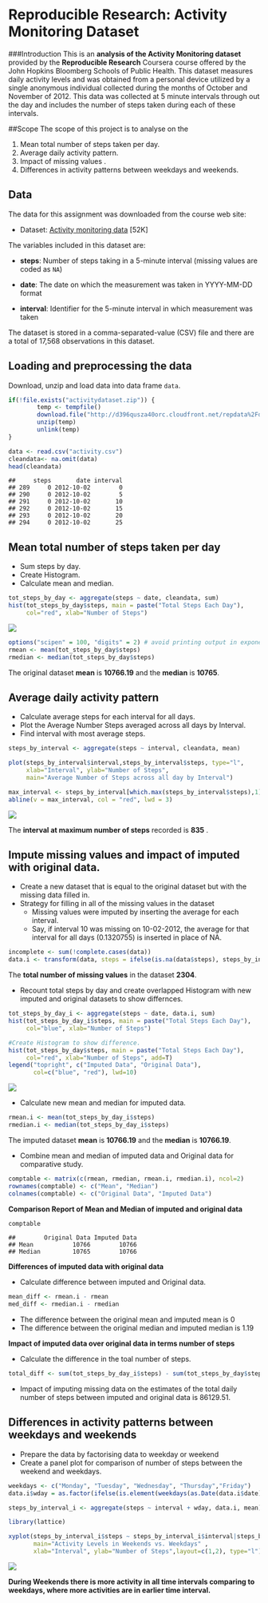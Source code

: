 # Reproducible Research: Activity Monitoring Dataset

###Introduction
This is an **analysis of the Activity Monitoring dataset** provided by the **Reproducible Research** Coursera course offered by the John Hopkins Bloomberg Schools of Public Health. This dataset measures daily activity levels and was obtained from a personal device utilized by a single anonymous individual collected during the months of October and November of 2012. This data was collected at 5 minute intervals through out the day and includes the number of steps taken during each of these intervals. 


##Scope
The scope of this project is to analyse on the

1. Mean total number of steps taken per day.
2. Average daily activity pattern.
3. Impact of missing values .
4. Differences in activity patterns between weekdays and weekends.

## Data
The data for this assignment was downloaded from the course web site:

* Dataset: [Activity monitoring data](https://d396qusza40orc.cloudfront.net/repdata%2Fdata%2Factivity.zip) [52K]

The variables included in this dataset are:

* **steps**: Number of steps taking in a 5-minute interval (missing
    values are coded as `NA`)

* **date**: The date on which the measurement was taken in YYYY-MM-DD
    format

* **interval**: Identifier for the 5-minute interval in which
    measurement was taken

The dataset is stored in a comma-separated-value (CSV) file and there are a total of 17,568 observations in this dataset.

## Loading and preprocessing the data

Download, unzip and load data into data frame `data`. 

```r
if(!file.exists("activitydataset.zip")) {
        temp <- tempfile()
        download.file("http://d396qusza40orc.cloudfront.net/repdata%2Fdata%2Factivity.zip",temp)
        unzip(temp)
        unlink(temp)
}

data <- read.csv("activity.csv")
cleandata<- na.omit(data)
head(cleandata)
```

```
##     steps       date interval
## 289     0 2012-10-02        0
## 290     0 2012-10-02        5
## 291     0 2012-10-02       10
## 292     0 2012-10-02       15
## 293     0 2012-10-02       20
## 294     0 2012-10-02       25
```


## Mean total number of steps taken per day
* Sum steps by day.
* Create Histogram.
* Calculate mean and median.

```r
tot_steps_by_day <- aggregate(steps ~ date, cleandata, sum)
hist(tot_steps_by_day$steps, main = paste("Total Steps Each Day"), 
     col="red", xlab="Number of Steps")
```

![](PA1_template_files/figure-html/unnamed-chunk-2-1.png) 

```r
options("scipen" = 100, "digits" = 2) # avoid printing output in exponential notation
rmean <- mean(tot_steps_by_day$steps)
rmedian <- median(tot_steps_by_day$steps)
```

The original dataset **mean** is **10766.19** and the **median** is **10765**.

## Average daily activity pattern

* Calculate average steps for each interval for all days. 
* Plot the Average Number Steps averaged across all days by Interval. 
* Find interval with most average steps. 

```r
steps_by_interval <- aggregate(steps ~ interval, cleandata, mean)

plot(steps_by_interval$interval,steps_by_interval$steps, type="l", 
     xlab="Interval", ylab="Number of Steps",
     main="Average Number of Steps across all day by Interval")

max_interval <- steps_by_interval[which.max(steps_by_interval$steps),1]
abline(v = max_interval, col = "red", lwd = 3)
```

![](PA1_template_files/figure-html/unnamed-chunk-3-1.png) 

The **interval at maximum number of steps** recorded is **835** .


## Impute missing values and impact of imputed with original data.
* Create a new dataset that is equal to the original dataset but with the missing data filled in. 
* Strategy for filling in all of the missing values in the dataset
    - Missing values were imputed by inserting the average for each interval. 
    - Say, if interval 10 was missing on 10-02-2012, the average for that interval for all days (0.1320755) is inserted in place of NA. 

```r
incomplete <- sum(!complete.cases(data))
data.i <- transform(data, steps = ifelse(is.na(data$steps), steps_by_interval$steps[match(data$interval, steps_by_interval$interval)], data$steps))
```

The **total number of missing values** in the dataset **2304**.

* Recount total steps by day and create overlapped Histogram with new imputed and original datasets to show differnces. 

```r
tot_steps_by_day_i <- aggregate(steps ~ date, data.i, sum)
hist(tot_steps_by_day_i$steps, main = paste("Total Steps Each Day"), 
     col="blue", xlab="Number of Steps")

#Create Histogram to show difference. 
hist(tot_steps_by_day$steps, main = paste("Total Steps Each Day"), 
     col="red", xlab="Number of Steps", add=T)
legend("topright", c("Imputed Data", "Original Data"), 
       col=c("blue", "red"), lwd=10)
```

![](PA1_template_files/figure-html/unnamed-chunk-5-1.png) 

* Calculate new mean and median for imputed data. 

```r
rmean.i <- mean(tot_steps_by_day_i$steps)
rmedian.i <- median(tot_steps_by_day_i$steps)
```
The imputed dataset **mean** is **10766.19** and the **median** is **10766.19**.

* Combine mean and median of imputed data and Original data for comparative study. 

```r
comptable <- matrix(c(rmean, rmedian, rmean.i, rmedian.i), ncol=2)
rownames(comptable) <- c("Mean", "Median")
colnames(comptable) <- c("Original Data", "Imputed Data")
```
 
 **Comparison Report of Mean and Median of imputed and original data** 

```r
comptable
```

```
##        Original Data Imputed Data
## Mean           10766        10766
## Median         10765        10766
```

**Differences of imputed data with original data**

* Calculate difference between imputed and Original data.

```r
mean_diff <- rmean.i - rmean
med_diff <- rmedian.i - rmedian
```

- The difference between the original mean and imputed mean is 0
- The difference between the original median and imputed median is 1.19


 **Impact of imputed data over original data in terms number of steps**
 
 * Calculate the difference in the toal number of steps.

```r
total_diff <- sum(tot_steps_by_day_i$steps) - sum(tot_steps_by_day$steps)
```
 
- Impact of imputing missing data on the estimates of the total daily number of steps between imputed and original data is 86129.51. 




## Differences in activity patterns between weekdays and weekends
* Prepare the data by factorising data to weekday or weekend
* Create a panel plot for comparison of number of steps between the weekend and weekdays.
 

```r
weekdays <- c("Monday", "Tuesday", "Wednesday", "Thursday","Friday")
data.i$wday = as.factor(ifelse(is.element(weekdays(as.Date(data.i$date)),weekdays),"Weekday", "Weekend"))

steps_by_interval_i <- aggregate(steps ~ interval + wday, data.i, mean)

library(lattice)

xyplot(steps_by_interval_i$steps ~ steps_by_interval_i$interval|steps_by_interval_i$wday,
       main="Activity Levels in Weekends vs. Weekdays" ,
       xlab="Interval", ylab="Number of Steps",layout=c(1,2), type="l")
```

![](PA1_template_files/figure-html/unnamed-chunk-11-1.png) 


 **During Weekends there is more activity in all time intervals comparing to weekdays, where more activities are in earlier time interval.**
